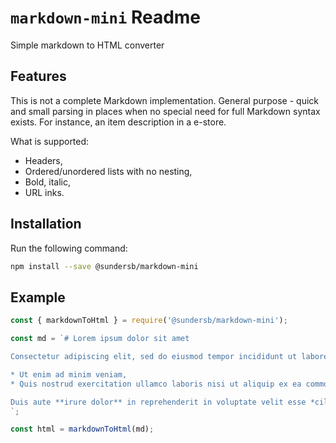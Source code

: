 # `markdown-mini` Readme

Simple markdown to HTML converter

## Features

This is not a complete Markdown implementation. General purpose - quick and small parsing in places when no special need for full Markdown syntax exists. For instance, an item description in a e-store.

What is supported:

* Headers,
* Ordered/unordered lists with no nesting,
* Bold, italic,
* URL inks.

## Installation

Run the following command:

~~~sh
npm install --save @sundersb/markdown-mini
~~~

## Example

~~~js
const { markdownToHtml } = require('@sundersb/markdown-mini');

const md = `# Lorem ipsum dolor sit amet

Consectetur adipiscing elit, sed do eiusmod tempor incididunt ut labore et dolore magna aliqua.

* Ut enim ad minim veniam,
* Quis nostrud exercitation ullamco laboris nisi ut aliquip ex ea commodo consequat.

Duis aute **irure dolor** in reprehenderit in voluptate velit esse *cillum dolore* eu fugiat nulla pariatur. Excepteur [sint occaecat](http://www.example.com) cupidatat non proident, sunt in culpa qui officia deserunt mollit anim id est laborum.
`;

const html = markdownToHtml(md);
~~~
